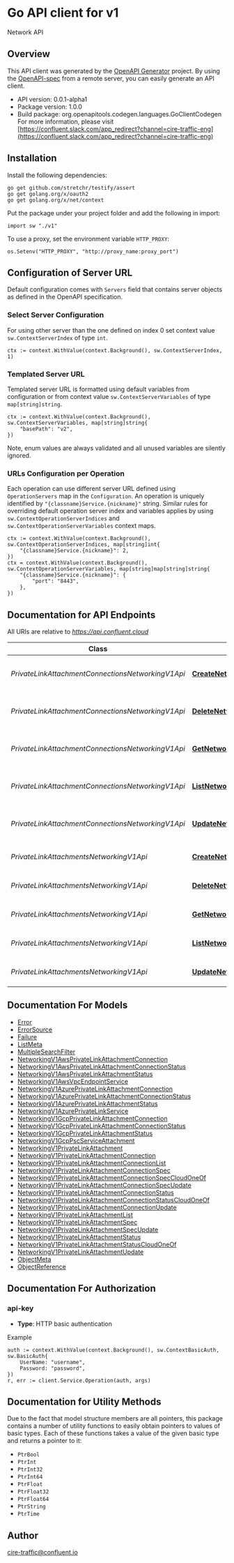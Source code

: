 # Go API client for v1

Network API

## Overview
This API client was generated by the [OpenAPI Generator](https://openapi-generator.tech) project.  By using the [OpenAPI-spec](https://www.openapis.org/) from a remote server, you can easily generate an API client.

- API version: 0.0.1-alpha1
- Package version: 1.0.0
- Build package: org.openapitools.codegen.languages.GoClientCodegen
For more information, please visit [https://confluent.slack.com/app_redirect?channel=cire-traffic-eng](https://confluent.slack.com/app_redirect?channel=cire-traffic-eng)

## Installation

Install the following dependencies:

```shell
go get github.com/stretchr/testify/assert
go get golang.org/x/oauth2
go get golang.org/x/net/context
```

Put the package under your project folder and add the following in import:

```golang
import sw "./v1"
```

To use a proxy, set the environment variable `HTTP_PROXY`:

```golang
os.Setenv("HTTP_PROXY", "http://proxy_name:proxy_port")
```

## Configuration of Server URL

Default configuration comes with `Servers` field that contains server objects as defined in the OpenAPI specification.

### Select Server Configuration

For using other server than the one defined on index 0 set context value `sw.ContextServerIndex` of type `int`.

```golang
ctx := context.WithValue(context.Background(), sw.ContextServerIndex, 1)
```

### Templated Server URL

Templated server URL is formatted using default variables from configuration or from context value `sw.ContextServerVariables` of type `map[string]string`.

```golang
ctx := context.WithValue(context.Background(), sw.ContextServerVariables, map[string]string{
	"basePath": "v2",
})
```

Note, enum values are always validated and all unused variables are silently ignored.

### URLs Configuration per Operation

Each operation can use different server URL defined using `OperationServers` map in the `Configuration`.
An operation is uniquely identified by `"{classname}Service.{nickname}"` string.
Similar rules for overriding default operation server index and variables applies by using `sw.ContextOperationServerIndices` and `sw.ContextOperationServerVariables` context maps.

```
ctx := context.WithValue(context.Background(), sw.ContextOperationServerIndices, map[string]int{
	"{classname}Service.{nickname}": 2,
})
ctx = context.WithValue(context.Background(), sw.ContextOperationServerVariables, map[string]map[string]string{
	"{classname}Service.{nickname}": {
		"port": "8443",
	},
})
```

## Documentation for API Endpoints

All URIs are relative to *https://api.confluent.cloud*

Class | Method | HTTP request | Description
------------ | ------------- | ------------- | -------------
*PrivateLinkAttachmentConnectionsNetworkingV1Api* | [**CreateNetworkingV1PrivateLinkAttachmentConnection**](docs/PrivateLinkAttachmentConnectionsNetworkingV1Api.md#createnetworkingv1privatelinkattachmentconnection) | **Post** /networking/v1/private-link-attachment-connections | Create a Private Link Attachment Connection
*PrivateLinkAttachmentConnectionsNetworkingV1Api* | [**DeleteNetworkingV1PrivateLinkAttachmentConnection**](docs/PrivateLinkAttachmentConnectionsNetworkingV1Api.md#deletenetworkingv1privatelinkattachmentconnection) | **Delete** /networking/v1/private-link-attachment-connections/{id} | Delete a Private Link Attachment Connection
*PrivateLinkAttachmentConnectionsNetworkingV1Api* | [**GetNetworkingV1PrivateLinkAttachmentConnection**](docs/PrivateLinkAttachmentConnectionsNetworkingV1Api.md#getnetworkingv1privatelinkattachmentconnection) | **Get** /networking/v1/private-link-attachment-connections/{id} | Read a Private Link Attachment Connection
*PrivateLinkAttachmentConnectionsNetworkingV1Api* | [**ListNetworkingV1PrivateLinkAttachmentConnections**](docs/PrivateLinkAttachmentConnectionsNetworkingV1Api.md#listnetworkingv1privatelinkattachmentconnections) | **Get** /networking/v1/private-link-attachment-connections | List of Private Link Attachment Connections
*PrivateLinkAttachmentConnectionsNetworkingV1Api* | [**UpdateNetworkingV1PrivateLinkAttachmentConnection**](docs/PrivateLinkAttachmentConnectionsNetworkingV1Api.md#updatenetworkingv1privatelinkattachmentconnection) | **Patch** /networking/v1/private-link-attachment-connections/{id} | Update a Private Link Attachment Connection
*PrivateLinkAttachmentsNetworkingV1Api* | [**CreateNetworkingV1PrivateLinkAttachment**](docs/PrivateLinkAttachmentsNetworkingV1Api.md#createnetworkingv1privatelinkattachment) | **Post** /networking/v1/private-link-attachments | Create a Private Link Attachment
*PrivateLinkAttachmentsNetworkingV1Api* | [**DeleteNetworkingV1PrivateLinkAttachment**](docs/PrivateLinkAttachmentsNetworkingV1Api.md#deletenetworkingv1privatelinkattachment) | **Delete** /networking/v1/private-link-attachments/{id} | Delete a Private Link Attachment
*PrivateLinkAttachmentsNetworkingV1Api* | [**GetNetworkingV1PrivateLinkAttachment**](docs/PrivateLinkAttachmentsNetworkingV1Api.md#getnetworkingv1privatelinkattachment) | **Get** /networking/v1/private-link-attachments/{id} | Read a Private Link Attachment
*PrivateLinkAttachmentsNetworkingV1Api* | [**ListNetworkingV1PrivateLinkAttachments**](docs/PrivateLinkAttachmentsNetworkingV1Api.md#listnetworkingv1privatelinkattachments) | **Get** /networking/v1/private-link-attachments | List of Private Link Attachments
*PrivateLinkAttachmentsNetworkingV1Api* | [**UpdateNetworkingV1PrivateLinkAttachment**](docs/PrivateLinkAttachmentsNetworkingV1Api.md#updatenetworkingv1privatelinkattachment) | **Patch** /networking/v1/private-link-attachments/{id} | Update a Private Link Attachment


## Documentation For Models

 - [Error](docs/Error.md)
 - [ErrorSource](docs/ErrorSource.md)
 - [Failure](docs/Failure.md)
 - [ListMeta](docs/ListMeta.md)
 - [MultipleSearchFilter](docs/MultipleSearchFilter.md)
 - [NetworkingV1AwsPrivateLinkAttachmentConnection](docs/NetworkingV1AwsPrivateLinkAttachmentConnection.md)
 - [NetworkingV1AwsPrivateLinkAttachmentConnectionStatus](docs/NetworkingV1AwsPrivateLinkAttachmentConnectionStatus.md)
 - [NetworkingV1AwsPrivateLinkAttachmentStatus](docs/NetworkingV1AwsPrivateLinkAttachmentStatus.md)
 - [NetworkingV1AwsVpcEndpointService](docs/NetworkingV1AwsVpcEndpointService.md)
 - [NetworkingV1AzurePrivateLinkAttachmentConnection](docs/NetworkingV1AzurePrivateLinkAttachmentConnection.md)
 - [NetworkingV1AzurePrivateLinkAttachmentConnectionStatus](docs/NetworkingV1AzurePrivateLinkAttachmentConnectionStatus.md)
 - [NetworkingV1AzurePrivateLinkAttachmentStatus](docs/NetworkingV1AzurePrivateLinkAttachmentStatus.md)
 - [NetworkingV1AzurePrivateLinkService](docs/NetworkingV1AzurePrivateLinkService.md)
 - [NetworkingV1GcpPrivateLinkAttachmentConnection](docs/NetworkingV1GcpPrivateLinkAttachmentConnection.md)
 - [NetworkingV1GcpPrivateLinkAttachmentConnectionStatus](docs/NetworkingV1GcpPrivateLinkAttachmentConnectionStatus.md)
 - [NetworkingV1GcpPrivateLinkAttachmentStatus](docs/NetworkingV1GcpPrivateLinkAttachmentStatus.md)
 - [NetworkingV1GcpPscServiceAttachment](docs/NetworkingV1GcpPscServiceAttachment.md)
 - [NetworkingV1PrivateLinkAttachment](docs/NetworkingV1PrivateLinkAttachment.md)
 - [NetworkingV1PrivateLinkAttachmentConnection](docs/NetworkingV1PrivateLinkAttachmentConnection.md)
 - [NetworkingV1PrivateLinkAttachmentConnectionList](docs/NetworkingV1PrivateLinkAttachmentConnectionList.md)
 - [NetworkingV1PrivateLinkAttachmentConnectionSpec](docs/NetworkingV1PrivateLinkAttachmentConnectionSpec.md)
 - [NetworkingV1PrivateLinkAttachmentConnectionSpecCloudOneOf](docs/NetworkingV1PrivateLinkAttachmentConnectionSpecCloudOneOf.md)
 - [NetworkingV1PrivateLinkAttachmentConnectionSpecUpdate](docs/NetworkingV1PrivateLinkAttachmentConnectionSpecUpdate.md)
 - [NetworkingV1PrivateLinkAttachmentConnectionStatus](docs/NetworkingV1PrivateLinkAttachmentConnectionStatus.md)
 - [NetworkingV1PrivateLinkAttachmentConnectionStatusCloudOneOf](docs/NetworkingV1PrivateLinkAttachmentConnectionStatusCloudOneOf.md)
 - [NetworkingV1PrivateLinkAttachmentConnectionUpdate](docs/NetworkingV1PrivateLinkAttachmentConnectionUpdate.md)
 - [NetworkingV1PrivateLinkAttachmentList](docs/NetworkingV1PrivateLinkAttachmentList.md)
 - [NetworkingV1PrivateLinkAttachmentSpec](docs/NetworkingV1PrivateLinkAttachmentSpec.md)
 - [NetworkingV1PrivateLinkAttachmentSpecUpdate](docs/NetworkingV1PrivateLinkAttachmentSpecUpdate.md)
 - [NetworkingV1PrivateLinkAttachmentStatus](docs/NetworkingV1PrivateLinkAttachmentStatus.md)
 - [NetworkingV1PrivateLinkAttachmentStatusCloudOneOf](docs/NetworkingV1PrivateLinkAttachmentStatusCloudOneOf.md)
 - [NetworkingV1PrivateLinkAttachmentUpdate](docs/NetworkingV1PrivateLinkAttachmentUpdate.md)
 - [ObjectMeta](docs/ObjectMeta.md)
 - [ObjectReference](docs/ObjectReference.md)


## Documentation For Authorization



### api-key

- **Type**: HTTP basic authentication

Example

```golang
auth := context.WithValue(context.Background(), sw.ContextBasicAuth, sw.BasicAuth{
    UserName: "username",
    Password: "password",
})
r, err := client.Service.Operation(auth, args)
```


## Documentation for Utility Methods

Due to the fact that model structure members are all pointers, this package contains
a number of utility functions to easily obtain pointers to values of basic types.
Each of these functions takes a value of the given basic type and returns a pointer to it:

* `PtrBool`
* `PtrInt`
* `PtrInt32`
* `PtrInt64`
* `PtrFloat`
* `PtrFloat32`
* `PtrFloat64`
* `PtrString`
* `PtrTime`

## Author

cire-traffic@confluent.io

